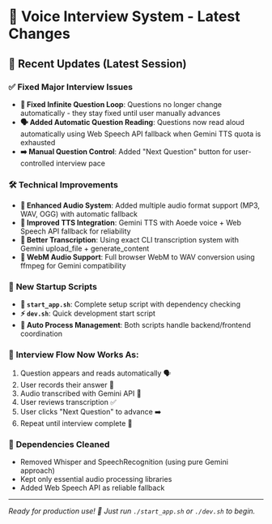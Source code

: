 # 🎤 Voice Interview System - Latest Changes

## 🚀 **Recent Updates** (Latest Session)

### ✅ **Fixed Major Interview Issues**
- **🔄 Fixed Infinite Question Loop**: Questions no longer change automatically - they stay fixed until user manually advances
- **🗣️ Added Automatic Question Reading**: Questions now read aloud automatically using Web Speech API fallback when Gemini TTS quota is exhausted
- **➡️ Manual Question Control**: Added "Next Question" button for user-controlled interview pace

### 🛠️ **Technical Improvements**
- **🎵 Enhanced Audio System**: Added multiple audio format support (MP3, WAV, OGG) with automatic fallback
- **🔧 Improved TTS Integration**: Gemini TTS with Aoede voice + Web Speech API fallback for reliability
- **📝 Better Transcription**: Using exact CLI transcription system with Gemini upload_file + generate_content
- **🎯 WebM Audio Support**: Full browser WebM to WAV conversion using ffmpeg for Gemini compatibility

### 🚀 **New Startup Scripts**
- **📜 `start_app.sh`**: Complete setup script with dependency checking
- **⚡ `dev.sh`**: Quick development start script
- **🔄 Auto Process Management**: Both scripts handle backend/frontend coordination

### 🎯 **Interview Flow Now Works As:**
1. Question appears and reads automatically 🗣️
2. User records their answer 🎤
3. Audio transcribed with Gemini API 📝
4. User reviews transcription ✅
5. User clicks "Next Question" to advance ➡️
6. Repeat until interview complete 🎉

### 🔧 **Dependencies Cleaned**
- Removed Whisper and SpeechRecognition (using pure Gemini approach)
- Kept only essential audio processing libraries
- Added Web Speech API as reliable fallback

---
*Ready for production use! 🚀 Just run `./start_app.sh` or `./dev.sh` to begin.*